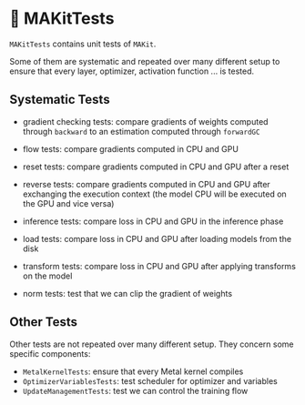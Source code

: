 # 👷 MAKitTests

`MAKitTests` contains unit tests of `MAKit`. 

Some of them are systematic and repeated over many different setup to ensure 
that every layer, optimizer, activation function ... is tested.

## Systematic Tests

- gradient checking tests: compare gradients of weights 
  computed through `backward` to an estimation computed through `forwardGC`
  
- flow tests: compare gradients computed in CPU and GPU

- reset tests: compare gradients computed in CPU and GPU after a reset

- reverse tests: compare gradients computed in CPU and GPU after exchanging 
  the execution context 
  (the model CPU will be executed on the GPU and vice versa)
  
- inference tests: compare loss in CPU and GPU in the inference phase

- load tests: compare loss in CPU and GPU after loading models from the disk

- transform tests: compare loss in CPU and GPU after applying transforms on 
  the model
  
- norm tests: test that we can clip the gradient of weights

## Other Tests 

Other tests are not repeated over many different setup. 
They concern some specific components:

- `MetalKernelTests`: ensure that every Metal kernel compiles
- `OptimizerVariablesTests`: test scheduler for optimizer and variables
- `UpdateManagementTests`: test we can control the training flow
